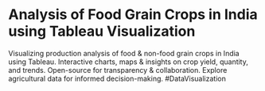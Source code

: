 # Analysis of Food Grain Crops in India using Tableau Visualization
Visualizing production analysis of food &amp; non-food grain crops in India using Tableau. Interactive charts, maps &amp; insights on crop yield, quantity, and trends. Open-source for transparency &amp; collaboration. Explore agricultural data for informed decision-making. #DataVisualization
